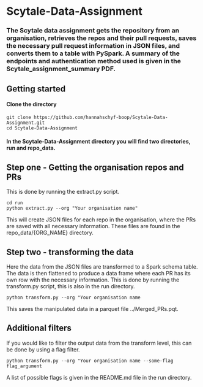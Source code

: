 # Scytale-Data-Assignment
### The Scytale data assignment gets the repository from an organisation, retrieves the repos and their pull requests, saves the necessary pull request information in JSON files, and converts them to a table with PySpark. A summary of the endpoints and authentication method used is given in the Scytale_assignment_summary PDF. 

## Getting started

#### Clone the directory

```
git clone https://github.com/hannahschyf-boop/Scytale-Data-Assignment.git
cd Scytale-Data-Assignment
```
#### In the Scytale-Data-Assignment directory you will find two directories, run and repo_data.

## Step one - Getting the organisation repos and PRs
This is done by running the extract.py script.

```
cd run
python extract.py --org "Your organisation name"
```
This will create JSON files for each repo in the organisation, where the PRs are saved with all necessary information. 
These files are found in the repo_data/{ORG_NAME} directory. 

## Step two - transforming the data 
Here the data from the JSON files are transformed to a Spark schema table. The data is then flattened to produce a data frame where each PR has its own row with the necessary information. 
This is done by running the transform.py script, this is also in the run directory.

```
python transform.py --org "Your organisation name
```
This saves the manipulated data in a parquet file ../Merged_PRs.pqt.

## Additional filters
If you would like to filter the output data from the transform level, this can be done by using a flag filter.
```
python transform.py --org "Your organisation name --some-flag flag_argument
```
A list of possible flags is given in the README.md file in the run directory. 




